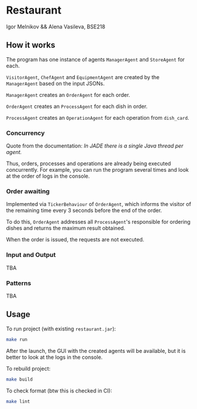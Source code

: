 # Restaurant

Igor Melnikov && Alena Vasileva, BSE218

## How it works

The program has one instance of agents `ManagerAgent` and `StoreAgent` for each.

`VisitorAgent`, `ChefAgent` and `EquipmentAgent` are created by the `ManagerAgent` based on the input JSONs.

`ManagerAgent` creates an `OrderAgent` for each order.

`OrderAgent` creates an `ProcessAgent` for each dish in order.

`ProcessAgent` creates an `OperationAgent` for each operation from `dish_card`.

### Concurrency

Quote from the documentation: *In JADE there is a single Java thread per agent.*

Thus, orders, processes and operations are already being executed concurrently.
For example, you can run the program several times and look at the order of logs in the console.

### Order awaiting

Implemented via `TickerBehaviour` of `OrderAgent`, 
which informs the visitor of the remaining time every 3 seconds before the end of the order.

To do this, `OrderAgent` addresses all `ProcessAgent`'s responsible for ordering dishes 
and returns the maximum result obtained.

When the order is issued, the requests are not executed.

### Input and Output

TBA

### Patterns

TBA

## Usage

To run project (with existing `restaurant.jar`):
```bash
make run
```

After the launch, the GUI with the created agents will be available,
but it is better to look at the logs in the console.

To rebuild project:
```bash
make build
```

To check format (btw this is checked in CI):
```bash
make lint
```

